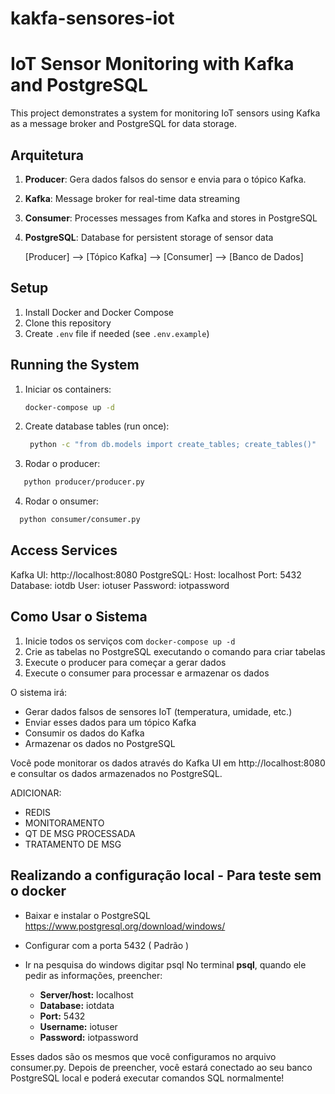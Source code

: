 # kakfa-sensores-iot
# IoT Sensor Monitoring with Kafka and PostgreSQL

This project demonstrates a system for monitoring IoT sensors using Kafka as a message broker and PostgreSQL for data storage.

## Arquitetura

1. **Producer**: Gera dados falsos do sensor e envia para o tópico Kafka. 
2. **Kafka**: Message broker for real-time data streaming
3. **Consumer**: Processes messages from Kafka and stores in PostgreSQL
4. **PostgreSQL**: Database for persistent storage of sensor data

      [Producer] --> [Tópico Kafka] --> [Consumer] --> [Banco de Dados]

## Setup

1. Install Docker and Docker Compose
2. Clone this repository
3. Create `.env` file if needed (see `.env.example`)

## Running the System

1. Iniciar os containers:
   ```bash
   docker-compose up -d
   ```

2. Create database tables (run once):
   ```bash
    python -c "from db.models import create_tables; create_tables()"
   ```
3. Rodar o producer:
 ```bash
    python producer/producer.py
 ```
4. Rodar o onsumer:
 ```bash
   python consumer/consumer.py
 ```

## Access Services
  Kafka UI: http://localhost:8080
  PostgreSQL:
  Host: localhost
  Port: 5432
  Database: iotdb
  User: iotuser
  Password: iotpassword

## Como Usar o Sistema
  1. Inicie todos os serviços com `docker-compose up -d`
  2. Crie as tabelas no PostgreSQL executando o comando para criar tabelas
  3. Execute o producer para começar a gerar dados
  4. Execute o consumer para processar e armazenar os dados

  O sistema irá:
  - Gerar dados falsos de sensores IoT (temperatura, umidade, etc.)
  - Enviar esses dados para um tópico Kafka
  - Consumir os dados do Kafka
  - Armazenar os dados no PostgreSQL

Você pode monitorar os dados através do Kafka UI em http://localhost:8080 e consultar os dados armazenados no PostgreSQL.

ADICIONAR:
- REDIS
- MONITORAMENTO
- QT DE MSG PROCESSADA
- TRATAMENTO DE MSG

## Realizando a configuração local - Para teste sem o docker
- Baixar e instalar o PostgreSQL https://www.postgresql.org/download/windows/
- Configurar com a porta 5432 ( Padrão )
- Ir na pesquisa do windows digitar psql
  No terminal **psql**, quando ele pedir as informações, preencher:

  - **Server/host:**   localhost
  - **Database:**  iotdata
  - **Port:**  5432
  - **Username:**  iotuser
  - **Password:**  iotpassword

Esses dados são os mesmos que você configuramos no arquivo consumer.py. Depois de preencher, você estará conectado ao seu banco PostgreSQL local e poderá executar comandos SQL normalmente!



